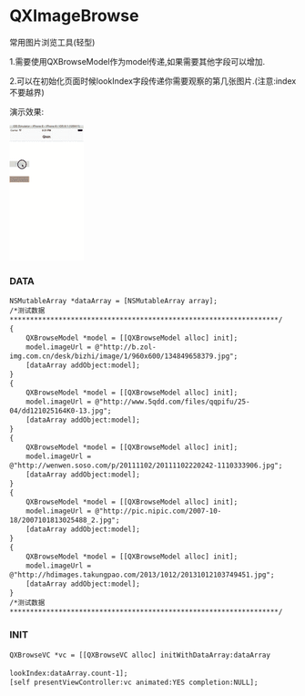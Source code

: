 QXImageBrowse
=============

常用图片浏览工具(轻型)

1.需要使用QXBrowseModel作为model传递,如果需要其他字段可以增加.

2.可以在初始化页面时候lookIndex字段传递你需要观察的第几张图片.(注意:index不要越界)


演示效果:

![image](https://raw.githubusercontent.com/qixin1106/QXImageBrowse/master/QXImageBrowseModule.gif)




### DATA

    NSMutableArray *dataArray = [NSMutableArray array];
    /*测试数据******************************************************************/
    {
        QXBrowseModel *model = [[QXBrowseModel alloc] init];
        model.imageUrl = @"http://b.zol-img.com.cn/desk/bizhi/image/1/960x600/134849658379.jpg";
        [dataArray addObject:model];
    }
    {
        QXBrowseModel *model = [[QXBrowseModel alloc] init];
        model.imageUrl = @"http://www.5qdd.com/files/qqpifu/25-04/dd121025164K0-13.jpg";
        [dataArray addObject:model];
    }
    {
        QXBrowseModel *model = [[QXBrowseModel alloc] init];
        model.imageUrl = @"http://wenwen.soso.com/p/20111102/20111102220242-1110333906.jpg";
        [dataArray addObject:model];
    }
    {
        QXBrowseModel *model = [[QXBrowseModel alloc] init];
        model.imageUrl = @"http://pic.nipic.com/2007-10-18/2007101813025488_2.jpg";
        [dataArray addObject:model];
    }
    {
        QXBrowseModel *model = [[QXBrowseModel alloc] init];
        model.imageUrl = @"http://hdimages.takungpao.com/2013/1012/20131012103749451.jpg";
        [dataArray addObject:model];
    }
    /*测试数据******************************************************************/



### INIT

    QXBrowseVC *vc = [[QXBrowseVC alloc] initWithDataArray:dataArray
                                                 lookIndex:dataArray.count-1];
    [self presentViewController:vc animated:YES completion:NULL];



